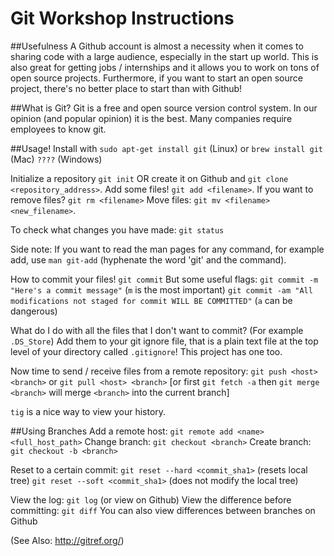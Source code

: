 Git Workshop Instructions
=========================

##Usefulness
A Github account is almost a necessity when it comes to sharing code with a large audience, especially in the start up world. This is also great for getting jobs / internships and it allows you to work on tons of open source projects. Furthermore, if you want to start an open source project, there's no better place to start than with Github!

##What is Git?
Git is a free and open source version control system. In our opinion (and popular opinion) it is the best. Many companies require employees to know git.

##Usage!
Install with `sudo apt-get install git` (Linux) or `brew install git` (Mac) `????` (Windows)

Initialize a repository `git init` OR create it on Github and `git clone <repository_address>`. Add some files! `git add <filename>`. If you want to remove files? `git rm <filename>` Move files: `git mv <filename> <new_filename>`.

To check what changes you have made: `git status`

Side note: If you want to read the man pages for any command, for example add, use `man git-add` (hyphenate the word 'git' and the command).

How to commit your files! `git commit` But some useful flags: `git commit -m "Here's a commit message"` (`m` is the most important) `git commit -am "All modifications not staged for commit WILL BE COMMITTED"` (`a` can be dangerous)

What do I do with all the files that I don't want to commit? (For example `.DS_Store`) Add them to your git ignore file, that is a plain text file at the top level of your directory called `.gitignore`! This project has one too.

Now time to send / receive files from a remote repository: `git push <host> <branch>` or `git pull <host> <branch>` [or first `git fetch -a` then `git merge <branch>` will merge `<branch>` into the current branch]

`tig` is a nice way to view your history.

##Using Branches
Add a remote host: `git remote add <name> <full_host_path>`
Change branch: `git checkout <branch>`
Create branch: `git checkout -b <branch>`

Reset to a certain commit: `git reset --hard <commit_sha1>` (resets local tree) `git reset --soft <commit_sha1>` (does not modify the local tree)

View the log: `git log` (or view on Github)
View the difference before committing: `git diff` You can also view differences between branches on Github

(See Also: http://gitref.org/)